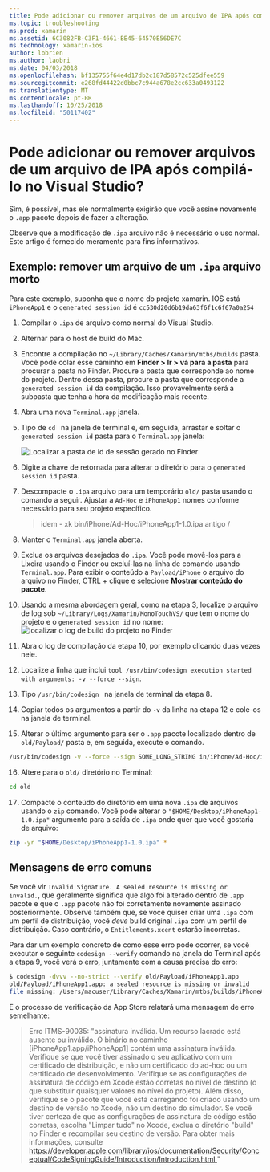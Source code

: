 ```yaml
---
title: Pode adicionar ou remover arquivos de um arquivo de IPA após compilá-lo no Visual Studio?
ms.topic: troubleshooting
ms.prod: xamarin
ms.assetid: 6C3082FB-C3F1-4661-BE45-64570E56DE7C
ms.technology: xamarin-ios
author: lobrien
ms.author: laobri
ms.date: 04/03/2018
ms.openlocfilehash: bf135755f64e4d17db2c187d58572c525dfee559
ms.sourcegitcommit: e268fd44422d0bbc7c944a678e2cc633a0493122
ms.translationtype: MT
ms.contentlocale: pt-BR
ms.lasthandoff: 10/25/2018
ms.locfileid: "50117402"
---
```

# <a name="can-i-add-files-to-or-remove-files-from-an-ipa-file-after-building-it-in-visual-studio"></a>Pode adicionar ou remover arquivos de um arquivo de IPA após compilá-lo no Visual Studio?

Sim, é possível, mas ele normalmente exigirão que você assine novamente o `.app` pacote depois de fazer a alteração.

Observe que a modificação de `.ipa` arquivo não é necessário o uso normal. Este artigo é fornecido meramente para fins informativos.

## <a name="example-removing-a-file-from-a-ipa-archive"></a>Exemplo: remover um arquivo de um `.ipa` arquivo morto

Para este exemplo, suponha que o nome do projeto xamarin. IOS está `iPhoneApp1` e o `generated session id` é `cc530d20d6b19da63f6f1c6f67a0a254`

1.  Compilar o `.ipa` de arquivo como normal do Visual Studio.

2.  Alternar para o host de build do Mac.

3.  Encontre a compilação no `~/Library/Caches/Xamarin/mtbs/builds` pasta. Você pode colar esse caminho em **Finder > Ir > vá para a pasta** para procurar a pasta no Finder. Procure a pasta que corresponde ao nome do projeto. Dentro dessa pasta, procure a pasta que corresponde a `generated session id` da compilação. Isso provavelmente será a subpasta que tenha a hora da modificação mais recente.

4.  Abra uma nova `Terminal.app` janela.

5.  Tipo de `cd ` na janela de terminal e, em seguida, arrastar e soltar o `generated session id` pasta para o `Terminal.app` janela:

    ![](modify-ipa-images/session-id-folder.png "Localizar a pasta de id de sessão gerado no Finder")

6.  Digite a chave de retornada para alterar o diretório para o `generated session id` pasta.

7.  Descompacte o `.ipa` arquivo para um temporário `old/` pasta usando o comando a seguir. Ajustar a `Ad-Hoc` e `iPhoneApp1` nomes conforme necessário para seu projeto específico.

    > idem - xk bin/iPhone/Ad-Hoc/iPhoneApp1-1.0.ipa antigo /

8.  Manter o `Terminal.app` janela aberta.

9.  Exclua os arquivos desejados do `.ipa`. Você pode movê-los para a Lixeira usando o Finder ou excluí-las na linha de comando usando `Terminal.app`. Para exibir o conteúdo a `Payload/iPhone` o arquivo do arquivo no Finder, CTRL + clique e selecione **Mostrar conteúdo do pacote**.

10.  Usando a mesma abordagem geral, como na etapa 3, localize o arquivo de log sob `~/Library/Logs/Xamarin/MonoTouchVS/` que tem o nome do projeto e o `generated session id` no nome: ![](modify-ipa-images/build-log.png "localizar o log de build do projeto no Finder")

11.  Abra o log de compilação da etapa 10, por exemplo clicando duas vezes nele.

12.  Localize a linha que inclui `tool /usr/bin/codesign execution started with arguments: -v --force --sign`.

13.  Tipo `/usr/bin/codesign ` na janela de terminal da etapa 8.

14.  Copiar todos os argumentos a partir do `-v` da linha na etapa 12 e cole-os na janela de terminal.

15.  Alterar o último argumento para ser o `.app` pacote localizado dentro de `old/Payload/` pasta e, em seguida, execute o comando.

```bash
/usr/bin/codesign -v --force --sign SOME_LONG_STRING in/iPhone/Ad-Hoc/iPhoneApp1.app/ResourceRules.plist --entitlements obj/iPhone/Ad-Hoc/Entitlements.xcent old/Payload/iPhoneApp1.app
```

16.  Altere para o `old/` diretório no Terminal:

```bash
cd old
```

17.  Compacte o conteúdo do diretório em uma nova `.ipa` de arquivos usando o `zip` comando. Você pode alterar o `"$HOME/Desktop/iPhoneApp1-1.0.ipa"` argumento para a saída de `.ipa` onde quer que você gostaria de arquivo:

```bash
zip -yr "$HOME/Desktop/iPhoneApp1-1.0.ipa" *
```

## <a name="common-error-messages"></a>Mensagens de erro comuns

Se você vir `Invalid Signature. A sealed resource is missing or invalid.`, que geralmente significa que algo foi alterado dentro de `.app` pacote e que o `.app` pacote não foi corretamente novamente assinado posteriormente. Observe também que, se você quiser criar uma `.ipa` com um perfil de distribuição, você _deve_ build original `.ipa` com um perfil de distribuição. Caso contrário, o `Entitlements.xcent` estarão incorretas.

Para dar um exemplo concreto de como esse erro pode ocorrer, se você executar o seguinte `codesign --verify` comando na janela do Terminal após a etapa 9, você verá o erro, juntamente com a causa precisa do erro:

```bash
$ codesign -dvvv --no-strict --verify old/Payload/iPhoneApp1.app
old/Payload/iPhoneApp1.app: a sealed resource is missing or invalid
file missing: /Users/macuser/Library/Caches/Xamarin/mtbs/builds/iPhoneApp1/cc530d20d6b19da63f6f1c6f67a0a254/old/Payload/iPhoneApp1.app/MyFile.png
```

E o processo de verificação da App Store relatará uma mensagem de erro semelhante:

> Erro ITMS-90035: "assinatura inválida. Um recurso lacrado está ausente ou inválido. O binário no caminho [iPhoneApp1.app/iPhoneApp1] contém uma assinatura inválida. Verifique se que você tiver assinado o seu aplicativo com um certificado de distribuição, e não um certificado do ad-hoc ou um certificado de desenvolvimento. Verifique se as configurações de assinatura de código em Xcode estão corretas no nível de destino (o que substituir quaisquer valores no nível do projeto). Além disso, verifique se o pacote que você está carregando foi criado usando um destino de versão no Xcode, não um destino do simulador. Se você tiver certeza de que as configurações de assinatura de código estão corretas, escolha "Limpar tudo" no Xcode, exclua o diretório "build" no Finder e recompilar seu destino de versão. Para obter mais informações, consulte [ https://developer.apple.com/library/ios/documentation/Security/Conceptual/CodeSigningGuide/Introduction/Introduction.html ](https://developer.apple.com/library/ios/documentation/Security/Conceptual/CodeSigningGuide/Introduction/Introduction.html)"
